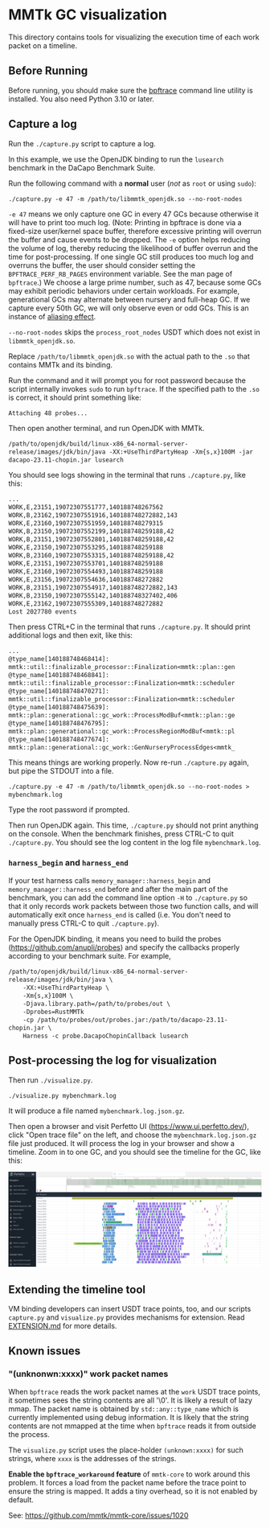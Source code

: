 # MMTk GC visualization

This directory contains tools for visualizing the execution time of each work packet on a timeline.

## Before Running

Before running, you should make sure the [bpftrace] command line utility is installed.  You also
need Python 3.10 or later.

[bpftrace]: https://github.com/iovisor/bpftrace

## Capture a log

Run the `./capture.py` script to capture a log.

In this example, we use the OpenJDK binding to run the `lusearch` benchmark in the DaCapo Benchmark
Suite.

Run the following command with a **normal** user (*not* as `root` or using `sudo`):

```shell
./capture.py -e 47 -m /path/to/libmmtk_openjdk.so --no-root-nodes
```

`-e 47` means we only capture one GC in every 47 GCs because otherwise it will have to print too
much log.  (Note: Printing in bpftrace is done via a fixed-size user/kernel space buffer, therefore
excessive printing will overrun the buffer and cause events to be dropped.  The `-e` option helps
reducing the volume of log, thereby reducing the likelihood of buffer overrun and the time for
post-processing.  If one single GC still produces too much log and overruns the buffer, the user
should consider setting the `BPFTRACE_PERF_RB_PAGES` environment variable.  See the man page of
`bpftrace`.)  We choose a large prime number, such as 47, because some GCs may exhibit periodic
behaviors under certain workloads.  For example, generational GCs may alternate between nursery and
full-heap GC.  If we capture every 50th GC, we will only observe even or odd GCs.  This is an
instance of [aliasing effect].

[aliasing effect]: https://en.wikipedia.org/wiki/Aliasing

`--no-root-nodes` skips the `process_root_nodes` USDT which does not exist in `libmmtk_openjdk.so`.

Replace `/path/to/libmmtk_openjdk.so` with the actual path to the `.so` that contains MMTk and its
binding.

Run the command and it will prompt you for root password because the script internally invokes
`sudo` to run `bpftrace`.  If the specified path to the `.so` is correct, it should print something
like:

```
Attaching 48 probes...
```

Then open another terminal, and run OpenJDK with MMTk.

```shell
/path/to/openjdk/build/linux-x86_64-normal-server-release/images/jdk/bin/java -XX:+UseThirdPartyHeap -Xm{s,x}100M -jar dacapo-23.11-chopin.jar lusearch
```

You should see logs showing in the terminal that runs `./capture.py`, like this:

```
...
WORK,E,23151,19072307551777,140188748267562
WORK,B,23162,19072307551916,140188748272882,143
WORK,E,23160,19072307551959,140188748279315
WORK,B,23150,19072307552199,140188748259188,42
WORK,B,23151,19072307552801,140188748259188,42
WORK,E,23150,19072307553295,140188748259188
WORK,B,23160,19072307553315,140188748259188,42
WORK,E,23151,19072307553701,140188748259188
WORK,E,23160,19072307554493,140188748259188
WORK,E,23156,19072307554636,140188748272882
WORK,B,23151,19072307554917,140188748272882,143
WORK,B,23150,19072307555142,140188748327402,406
WORK,E,23162,19072307555309,140188748272882
Lost 2027780 events
```

Then press CTRL+C in the terminal that runs `./capture.py`.  It should print additional logs and
then exit, like this:

```
...
@type_name[140188748468414]: mmtk::util::finalizable_processor::Finalization<mmtk::plan::gen
@type_name[140188748468841]: mmtk::util::finalizable_processor::Finalization<mmtk::scheduler
@type_name[140188748470271]: mmtk::util::finalizable_processor::Finalization<mmtk::scheduler
@type_name[140188748475639]: mmtk::plan::generational::gc_work::ProcessModBuf<mmtk::plan::ge
@type_name[140188748476795]: mmtk::plan::generational::gc_work::ProcessRegionModBuf<mmtk::pl
@type_name[140188748477674]: mmtk::plan::generational::gc_work::GenNurseryProcessEdges<mmtk_
```

This means things are working properly.  Now re-run `./capture.py` again, but pipe the STDOUT into a
file.

```
./capture.py -e 47 -m /path/to/libmmtk_openjdk.so --no-root-nodes > mybenchmark.log
```

Type the root password if prompted.

Then run OpenJDK again.  This time, `./capture.py` should not print anything on the console.  When
the benchmark finishes, press CTRL-C to quit `./capture.py`.  You should see the log content in the
log file `mybenchmark.log`.

### `harness_begin` and `harness_end`

If your test harness calls `memory_manager::harness_begin` and `memory_manager::harness_end` before
and after the main part of the benchmark, you can add the command line option `-H` to `./capture.py`
so that it only records work packets between those two function calls, and will automatically exit
once `harness_end` is called (i.e. You don't need to manually press CTRL-C to quit `./capture.py`).

For the OpenJDK binding, it means you need to build the probes (<https://github.com/anupli/probes>)
and specify the callbacks properly according to your benchmark suite. For example,

```shell
/path/to/openjdk/build/linux-x86_64-normal-server-release/images/jdk/bin/java \
    -XX:+UseThirdPartyHeap \
    -Xm{s,x}100M \
    -Djava.library.path=/path/to/probes/out \
    -Dprobes=RustMMTk
    -cp /path/to/probes/out/probes.jar:/path/to/dacapo-23.11-chopin.jar \
    Harness -c probe.DacapoChopinCallback lusearch
```

## Post-processing the log for visualization

Then run `./visualize.py`.

```shell
./visualize.py mybenchmark.log
```

It will produce a file named `mybenchmark.log.json.gz`.

Then open a browser and visit Perfetto UI (<https://www.ui.perfetto.dev/>), click "Open trace file"
on the left, and choose the `mybenchmark.log.json.gz` file just produced.  It will process the log
in your browser and show a timeline.  Zoom in to one GC, and you should see the timeline for the GC,
like this:

![Perfetto UI timeline](./perfetto-example.png)

## Extending the timeline tool

VM binding developers can insert USDT trace points, too, and our scripts `capture.py` and
`visualize.py` provides mechanisms for extension.  Read [EXTENSION.md](EXTENSION.md) for more
details.

## Known issues

### "(unknonwn:xxxx)" work packet names

When `bpftrace` reads the work packet names at the `work` USDT trace points, it sometimes sees the
string contents are all '\0'.  It is likely a result of lazy mmap.  The packet name is obtained by
`std::any::type_name` which is currently implemented using debug information.  It is likely that the
string contents are not mmapped at the time when `bpftrace` reads it from outside the process.

The `visualize.py` script uses the place-holder `(unknown:xxxx)` for such strings, where `xxxx` is
the addresses of the strings.

**Enable the `bpftrace_workaround` feature** of `mmtk-core` to work around this problem.  It forces
a load from the packet name before the trace point to ensure the string is mapped.  It adds a tiny
overhead, so it is not enabled by default.

See: https://github.com/mmtk/mmtk-core/issues/1020

<!--
vim: ts=4 sw=4 sts=4 et tw=100
-->
